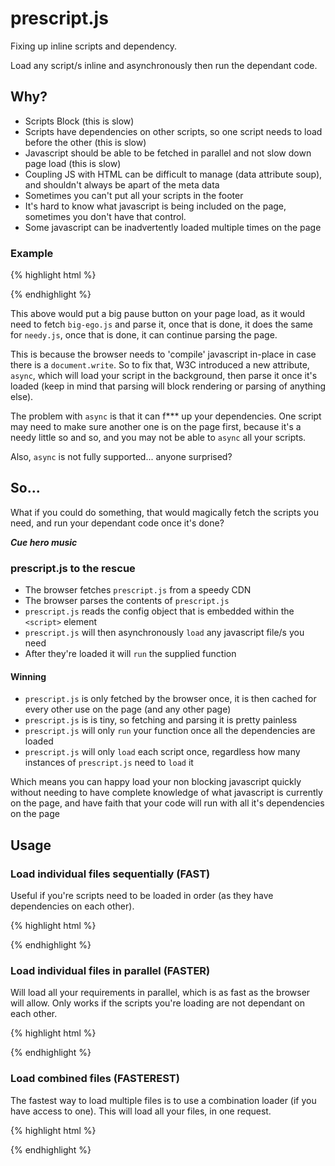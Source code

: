 prescript.js
============

Fixing up inline scripts and dependency.

Load any script/s inline and asynchronously then run the dependant code.

## Why?

*   Scripts Block (this is slow)
*   Scripts have dependencies on other scripts, so one script needs to load before the other (this is slow)
*   Javascript should be able to be fetched in parallel and not slow down page load (this is slow)
*   Coupling JS with HTML can be difficult to manage (data attribute soup), and shouldn't always be apart of the meta data
*   Sometimes you can't put all your scripts in the footer
*   It's hard to know what javascript is being included on the page, sometimes you don't have that control.
*   Some javascript can be inadvertently loaded multiple times on the page

### Example

{% highlight html %}
<!-- html code -->
<div class="im-a-div" data-needy="fill-me-with-content"></div>
<script src="big-ego.js"></script>
<script src="needy.js"></script>
<p></p>
{% endhighlight %}
    
This above would put a big pause button on your page load, as it would need to fetch `big-ego.js` and parse it, once that is done, it does the same for `needy.js`, once that is done, it can continue parsing the page.

This is because the browser needs to 'compile' javascript in-place in case there is a `document.write`. So to fix that, W3C introduced a new attribute, `async`, which will load your script in the background, then parse it once it's loaded (keep in mind that parsing will block rendering or parsing of anything else).

The problem with `async` is that it can f*** up your dependencies. One script may need to make sure another one is on the page first, because it's a needy little so and so, and you may not be able to `async` all your scripts.

Also, `async` is not fully supported... anyone surprised?

## So...

What if you could do something, that would magically fetch the scripts you need, and run your dependant code once it's done?

***Cue hero music***

### prescript.js to the rescue

*   The browser fetches `prescript.js` from a speedy CDN
*   The browser parses the contents of `prescript.js`
*   `prescript.js` reads the config object that is embedded within the `<script>` element
*   `prescript.js` will then asynchronously `load` any javascript file/s you need
*   After they're loaded it will `run` the supplied function

#### Winning

*   `prescript.js` is only fetched by the browser once, it is then cached for every other use on the page (and any other page)
*   `prescript.js` is is tiny, so fetching and parsing it is pretty painless
*   `prescript.js` will only `run` your function once all the dependencies are loaded
*   `prescript.js` will only `load` each script once, regardless how many instances of `prescript.js` need to `load` it

Which means you can happy load your non blocking javascript quickly without needing to have complete knowledge of what javascript is currently on the page, and have faith that your code will run with all it's dependencies on the page

## Usage

### Load individual files sequentially (FAST) 

Useful if you're scripts need to be loaded in order (as they have dependencies on each other).

{% highlight html %}
<script src="prescript.js">
    {
        "load" : ["file.js", "another"],
        "sequential" : 1,
        "root" : "http://my.domain.com/js/", // optional
        "run" : function () {
            console.warn("loaded 2 files one after the other");
        }
    }
</script>
{% endhighlight %}

### Load individual files in parallel (FASTER)

Will load all your requirements in parallel, which is as fast as the browser will allow. Only works if the scripts you're loading are not dependant on each other.

{% highlight html %}
<script src="prescript.js">
    {
        "load" : ["file.js", "another"],
        "root" : "http://my.domain.com/js/", //optional
        "run" : function () {
            console.warn("loaded 2 file in parallel");
        }
    }
</script>
{% endhighlight %}

### Load combined files (FASTEREST)

The fastest way to load multiple files is to use a combination loader (if you have access to one). This will load all your files, in one request.

{% highlight html %}
<script src="prescript.js">
    {
        "load" : ["file.js", "another"],
        "combo" : "http://my.domain.com/js/",
        "run" : function () {
            console.warn("loaded 2 files with one request");
        }
    }
</script>
{% endhighlight %}